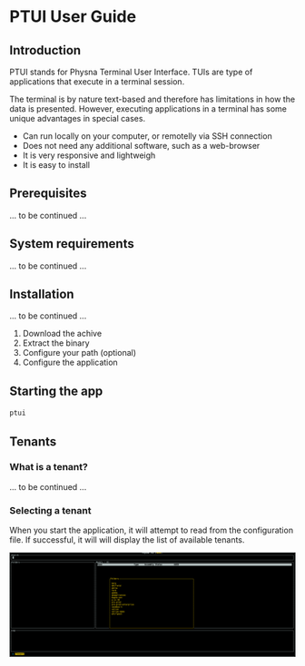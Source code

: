 # PTUI User Guide

## Introduction

PTUI stands for Physna Terminal User Interface. TUIs are type of applications that execute in a terminal session. 

The terminal is by nature text-based and therefore has limitations in how the data is presented. However, executing applications in a terminal has some unique advantages in special cases.

* Can run locally on your computer, or remotelly via SSH connection
* Does not need any additional software, such as a web-browser
* It is very responsive and lightweigh
* It is easy to install

## Prerequisites

... to be continued ...

## System requirements

... to be continued ...

## Installation

... to be continued ...

1. Download the achive
2. Extract the binary
3. Configure your path (optional)
4. Configure the application

## Starting the app

````bash
ptui
````

## Tenants

### What is a tenant?

... to be continued ...

### Selecting a tenant

When you start the application, it will attempt to read from the configuration file. If successful, it will will display the list of available tenants.

![Welcome Screen](./screen01.png)